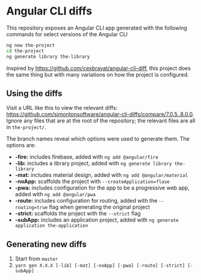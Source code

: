 # Angular CLI diffs

This repository exposes an Angular CLI app generated with the following commands for select versions of the Angular CLI

```bash
ng new the-project
cd the-project
ng generate library the-library
```

Inspired by https://github.com/cexbrayat/angular-cli-diff, this project does the same thing but with many variations on how the project is configured.

## Using the diffs

Visit a URL like this to view the relevant diffs: https://github.com/simontonsoftware/angular-cli-diffs/compare/7.0.5..8.0.0. Ignore any files that are at the root of the repository; the relevant files are all in `the-project/`.

The branch names reveal which options were used to generate them. The options are:
- **-fire:** includes firebase, added with `ng add @angular/fire`
- **-lib:** includes a library project, added with `ng generate library the-library`
- **-mat:** includes material design, added with `ng add @angular/material`
- **-noApp:** scaffolds the project with `--createApplication=flase`
- **-pwa:** includes configuration for the app to be a progressive web app, added with `ng add @angular/pwa`
- **-route:** includes configuration for routing, added with the `--routing=true` flag when generating the original project
- **-strict:** scaffolds the project with the `--strict` flag
- **-subApp:** includes an application project, added with `ng generate application the-application`

## Generating new diffs

1. Start from `master`
1. `yarn gen X.X.X [-lib] [-mat] [-noApp] [-pwa] [-route] [-strict] [-subApp]`
